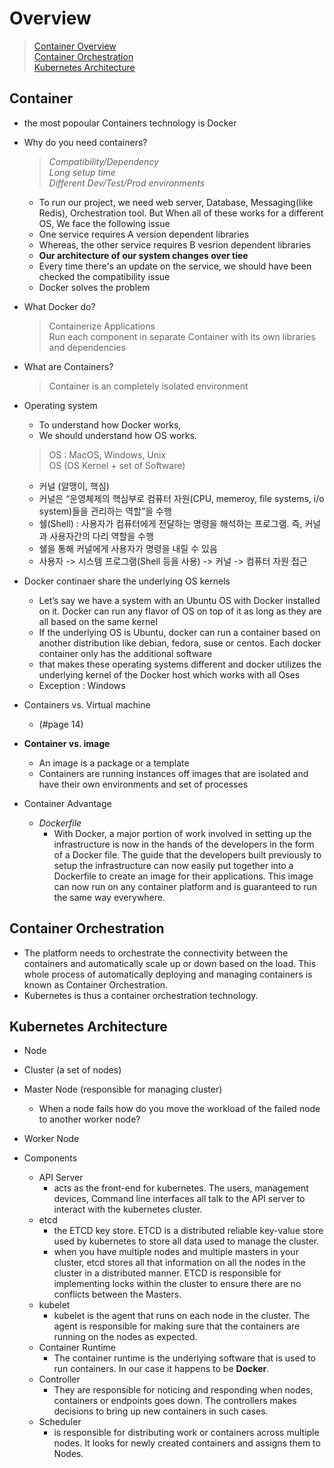 # Overview

> [Container Overview](#Container)  
> [Container Orchestration](#Container-Orchestration)  
> [Kubernetes Architecture](#Kubernetes-Architecture)  

## Container

- the most popoular Containers technology is Docker
- Why do you need containers?
    > *Compatibility/Dependency*  
    > *Long setup time*  
    > *Different Dev/Test/Prod environments*  
    

    - To run our project, we need web server, Database, Messaging(like Redis), Orchestration tool. But When all of these works for a different OS, We face the following issue
    - One service requires A version dependent libraries
    - Whereas, the other service requires B vesrion dependent libraries
    - **Our architecture of our system changes over tiee**
    - Every time there's an update on the service, we should have been checked the compatibility issue 
    - Docker solves the problem
- What Docker do?
    > Containerize Applications  
    > Run each component in separate Container with its own libraries and dependencies  


- What are Containers?
    > Container is an completely isolated environment  


<!--But its also important to note that containers are not new with Docker. Containers have existed for about 10 years now and some of the different types of containers are LXC, LXD , LXCFS etc. Docker utilizes LXC containers. Setting up these container environments is hard as they are very low level and that is were Docker offers a high-level tool with several powerful functionalities making it really easy for end users like us.-->

- Operating system
    - To understand how Docker works,
    - We should understand how OS works.
    
    >  OS : MacOS, Windows, Unix  
    >  OS (OS Kernel + set of Software)  
    
    
    - 커널 (알맹이, 핵심)
    - 커널은 “운영체제의 핵심부로 컴퓨터 자원(CPU, memeroy, file systems, i/o system)들을 관리하는 역할”을 수행
    - 쉘(Shell) : 사용자가 컴퓨터에게 전달하는 명령을 해석하는 프로그램. 즉, 커널과 사용자간의 다리 역할을 수행
    - 쉘을 통해 커널에게 사용자가 명령을 내릴 수 있음
    - 사용자 -> 시스템 프로그램(Shell 등을 사용) -> 커널 -> 컴퓨터 자원 접근

- Docker continaer share the underlying OS kernels
    - Let’s say we have a system with an Ubuntu OS with Docker installed on it. Docker can run any flavor of OS on top of it as long as they are all based on the same kernel 
    - If the underlying OS is Ubuntu, docker can run a container based on another distribution like debian, fedora, suse or centos. Each docker container only has the additional software
    - that makes these operating systems different and docker utilizes the underlying kernel of the Docker host which works with all Oses 
    - Exception : Windows

- Containers vs. Virtual machine
    - (#page 14)

- **Container vs. image**
    - An image is a package or a template
    - Containers are running instances off images that are isolated and have their own environments and set of processes

- Container Advantage
    - *Dockerfile*
        - With Docker, a major portion of work involved in setting up the infrastructure is now in the hands of the developers in the form of a Docker file. The guide that the developers built previously to setup the infrastructure can now easily put together into a Dockerfile to create an image for their applications. This image can now run on any container platform and is guaranteed to run the same way everywhere. 

## Container Orchestration

- The platform needs to orchestrate the connectivity between the containers and automatically scale up or down based on the load. This whole process of automatically deploying and managing containers is known as Container Orchestration.
- Kubernetes is thus a container orchestration technology. 

## Kubernetes Architecture  
- Node
- Cluster (a set of nodes)
- Master Node (responsible for managing cluster)
    - When a node fails how do you move the workload of the failed node to another worker node? 
- Worker Node

- Components
    - API Server
        - acts as the front-end for kubernetes. The users, management devices, Command line interfaces all talk to the API server to interact with the kubernetes cluster.
    - etcd
        - the ETCD key store. ETCD is a distributed reliable key-value store used by kubernetes to store all data used to manage the cluster.
        - when you have multiple nodes and multiple masters in your cluster, etcd stores all that information on all the nodes in the cluster in a distributed manner. ETCD is responsible for implementing locks within the cluster to ensure there are no conflicts between the Masters.
    - kubelet
        -  kubelet is the agent that runs on each node in the cluster. The agent is responsible for making sure that the containers are running on the nodes as expected.
    - Container Runtime
        - The container runtime is the underlying software that is used to run containers. In our case it happens to be **Docker**.
    - Controller
        - They are responsible for noticing and responding when nodes, containers or endpoints goes down. The controllers makes decisions to bring up new containers in such cases.
    - Scheduler
        - is responsible for distributing work or containers across multiple nodes. It looks for newly created containers and assigns them to Nodes.
